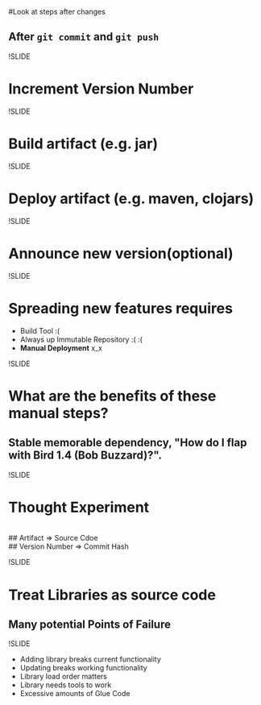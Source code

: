 
#Look at steps after changes
## After `git commit` and `git push`

!SLIDE

# Increment Version Number

!SLIDE

# Build artifact (e.g. jar)

!SLIDE

# Deploy artifact (e.g. maven, clojars)

!SLIDE

# Announce new version(optional)

!SLIDE

# Spreading new features requires

* Build Tool :(
* Always up Immutable Repository :( :(
* **Manual Deployment** x_x

!SLIDE

# What are the benefits of these manual steps?

## Stable memorable dependency, "How do I flap with Bird 1.4 (Bob Buzzard)?".

!SLIDE

# Thought Experiment
<br />
## Artifact => Source Cdoe
<br />
## Version Number => Commit Hash

!SLIDE

# Treat Libraries as source code
## Many potential Points of Failure

!SLIDE

* Adding library breaks current functionality
* Updating breaks working functionality
* Library load order matters
* Library needs tools to work
* Excessive amounts of Glue Code
